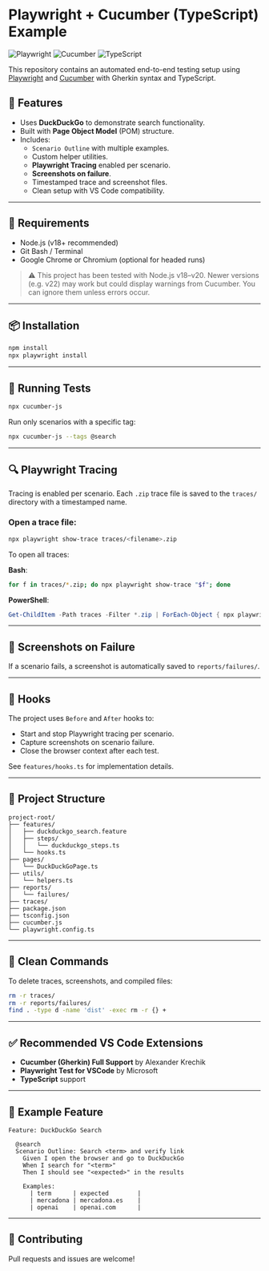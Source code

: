 # Playwright + Cucumber (TypeScript) Example

![Playwright](https://img.shields.io/badge/Playwright-Enabled-brightgreen)
![Cucumber](https://img.shields.io/badge/Cucumber-Gherkin-blue)
![TypeScript](https://img.shields.io/badge/TypeScript-Strict-blue)

This repository contains an automated end-to-end testing setup using [Playwright](https://playwright.dev/) and [Cucumber](https://cucumber.io/docs/installation/javascript/) with Gherkin syntax and TypeScript.

## 🚀 Features

- Uses **DuckDuckGo** to demonstrate search functionality.
- Built with **Page Object Model** (POM) structure.
- Includes:
  - `Scenario Outline` with multiple examples.
  - Custom helper utilities.
  - **Playwright Tracing** enabled per scenario.
  - **Screenshots on failure**.
  - Timestamped trace and screenshot files.
  - Clean setup with VS Code compatibility.

---

## 🧰 Requirements

- Node.js (v18+ recommended)
- Git Bash / Terminal
- Google Chrome or Chromium (optional for headed runs)

> ⚠️ This project has been tested with Node.js v18–v20. Newer versions (e.g. v22) may work but could display warnings from Cucumber. You can ignore them unless errors occur.

---

## 📦 Installation

```bash
npm install
npx playwright install
```

---

## 🧪 Running Tests

```bash
npx cucumber-js
```

Run only scenarios with a specific tag:

```bash
npx cucumber-js --tags @search
```

---

## 🔍 Playwright Tracing

Tracing is enabled per scenario. Each `.zip` trace file is saved to the `traces/` directory with a timestamped name.

### Open a trace file:

```bash
npx playwright show-trace traces/<filename>.zip
```

To open all traces:

**Bash**:

```bash
for f in traces/*.zip; do npx playwright show-trace "$f"; done
```

**PowerShell**:

```powershell
Get-ChildItem -Path traces -Filter *.zip | ForEach-Object { npx playwright show-trace $_.FullName }
```

---

## 📸 Screenshots on Failure

If a scenario fails, a screenshot is automatically saved to `reports/failures/`.

---

## 🔁 Hooks

The project uses `Before` and `After` hooks to:

- Start and stop Playwright tracing per scenario.
- Capture screenshots on scenario failure.
- Close the browser context after each test.

See `features/hooks.ts` for implementation details.

---

## 📝 Project Structure

```
project-root/
├── features/
│   ├── duckduckgo_search.feature
│   ├── steps/
│   │   └── duckduckgo_steps.ts
│   └── hooks.ts
├── pages/
│   └── DuckDuckGoPage.ts
├── utils/
│   └── helpers.ts
├── reports/
│   └── failures/
├── traces/
├── package.json
├── tsconfig.json
├── cucumber.js
└── playwright.config.ts
```

---

## 🧼 Clean Commands

To delete traces, screenshots, and compiled files:

```bash
rm -r traces/
rm -r reports/failures/
find . -type d -name 'dist' -exec rm -r {} +
```

---

## ✅ Recommended VS Code Extensions

- **Cucumber (Gherkin) Full Support** by Alexander Krechik
- **Playwright Test for VSCode** by Microsoft
- **TypeScript** support

---

## 🧪 Example Feature

```gherkin
Feature: DuckDuckGo Search

  @search
  Scenario Outline: Search <term> and verify link
    Given I open the browser and go to DuckDuckGo
    When I search for "<term>"
    Then I should see "<expected>" in the results

    Examples:
      | term      | expected        |
      | mercadona | mercadona.es    |
      | openai    | openai.com      |
```

---

## 🤝 Contributing

Pull requests and issues are welcome!
